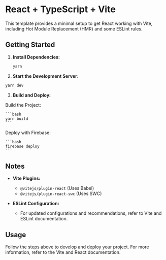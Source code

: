 # React + TypeScript + Vite

This template provides a minimal setup to get React working with Vite, including Hot Module Replacement (HMR) and some ESLint rules.

## Getting Started

1. **Install Dependencies:**

   ```bash
   yarn
   ```

2. **Start the Development Server:**

```bash
yarn dev
```

3. **Build and Deploy:**

Build the Project:

    ```bash
    yarn build
    ```

Deploy with Firebase:

    ```bash
    firebase deploy
    ```

## Notes

- **Vite Plugins:**

  - `@vitejs/plugin-react` (Uses Babel)
  - `@vitejs/plugin-react-swc` (Uses SWC)

- **ESLint Configuration:**
  - For updated configurations and recommendations, refer to Vite and ESLint documentation.

## Usage

Follow the steps above to develop and deploy your project. For more information, refer to the Vite and React documentation.
